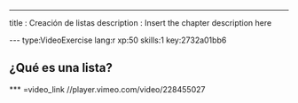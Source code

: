---
title       : Creación de listas
description : Insert the chapter description here

--- type:VideoExercise lang:r xp:50 skills:1 key:2732a01bb6
## ¿Qué es una lista?

*** =video_link
//player.vimeo.com/video/228455027

